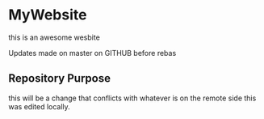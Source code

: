 # MyWebsite

this is an awesome wesbite

Updates made on master on GITHUB before rebas

## Repository Purpose

this will be a change that conflicts
with whatever is on the remote side
this was edited locally.